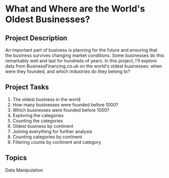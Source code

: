 # What and Where are the World's Oldest Businesses?

## Project Description
An important part of business is planning for the future and ensuring that the business survives changing market conditions. Some businesses do this remarkably well and last for hundreds of years. In this project, I'll explore data from BusinessFinancing.co.uk on the world's oldest businesses: when were they founded, and which industries do they belong to?

## Project Tasks
1. The oldest business in the world
2. How many businesses were founded before 1000?
3. Which businesses were founded before 1000?
4. Exploring the categories
5. Counting the categories
6. Oldest business by continent
7. Joining everything for further analysis
8. Counting categories by continent
9. Filtering counts by continent and category

## Topics
Data Manipulation
